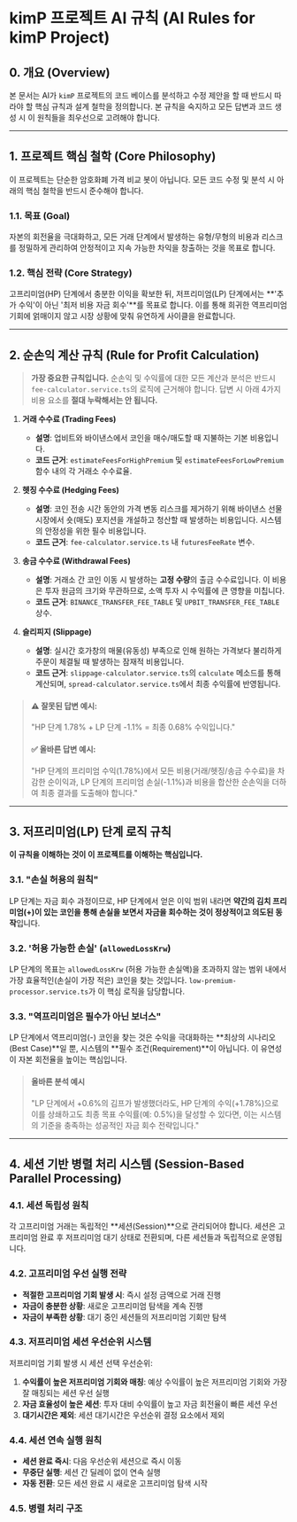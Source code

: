 # kimP 프로젝트 AI 규칙 (AI Rules for kimP Project)

## 0. 개요 (Overview)

본 문서는 AI가 `kimP` 프로젝트의 코드 베이스를 분석하고 수정 제안을 할 때 반드시 따라야 할 핵심 규칙과 설계 철학을 정의합니다. 본 규칙을 숙지하고 모든 답변과 코드 생성 시 이 원칙들을 최우선으로 고려해야 합니다.

---

## 1. 프로젝트 핵심 철학 (Core Philosophy)

이 프로젝트는 단순한 암호화폐 가격 비교 봇이 아닙니다. 모든 코드 수정 및 분석 시 아래의 핵심 철학을 반드시 준수해야 합니다.

### 1.1. 목표 (Goal)

자본의 회전율을 극대화하고, 모든 거래 단계에서 발생하는 유형/무형의 비용과 리스크를 정밀하게 관리하여 안정적이고 지속 가능한 차익을 창출하는 것을 목표로 합니다.

### 1.2. 핵심 전략 (Core Strategy)

고프리미엄(HP) 단계에서 충분한 이익을 확보한 뒤, 저프리미엄(LP) 단계에서는 **'추가 수익'이 아닌 '최저 비용 자금 회수'**를 목표로 합니다. 이를 통해 희귀한 역프리미엄 기회에 얽매이지 않고 시장 상황에 맞춰 유연하게 사이클을 완료합니다.

---

## 2. 순손익 계산 규칙 (Rule for Profit Calculation)

> **가장 중요한 규칙입니다.** 순손익 및 수익률에 대한 모든 계산과 분석은 반드시 `fee-calculator.service.ts`의 로직에 근거해야 합니다. 답변 시 아래 4가지 비용 요소를 **절대 누락해서는 안 됩니다.**

1.  **거래 수수료 (Trading Fees)**

    - **설명**: 업비트와 바이낸스에서 코인을 매수/매도할 때 지불하는 기본 비용입니다.
    - **코드 근거**: `estimateFeesForHighPremium` 및 `estimateFeesForLowPremium` 함수 내의 각 거래소 수수료율.

2.  **헷징 수수료 (Hedging Fees)**

    - **설명**: 코인 전송 시간 동안의 가격 변동 리스크를 제거하기 위해 바이낸스 선물 시장에서 숏(매도) 포지션을 개설하고 청산할 때 발생하는 비용입니다. 시스템의 안정성을 위한 필수 비용입니다.
    - **코드 근거**: `fee-calculator.service.ts` 내 `futuresFeeRate` 변수.

3.  **송금 수수료 (Withdrawal Fees)**

    - **설명**: 거래소 간 코인 이동 시 발생하는 **고정 수량**의 출금 수수료입니다. 이 비용은 투자 원금의 크기와 무관하므로, 소액 투자 시 수익률에 큰 영향을 미칩니다.
    - **코드 근거**: `BINANCE_TRANSFER_FEE_TABLE` 및 `UPBIT_TRANSFER_FEE_TABLE` 상수.

4.  **슬리피지 (Slippage)**
    - **설명**: 실시간 호가창의 매물(유동성) 부족으로 인해 원하는 가격보다 불리하게 주문이 체결될 때 발생하는 잠재적 비용입니다.
    - **코드 근거**: `slippage-calculator.service.ts`의 `calculate` 메소드를 통해 계산되며, `spread-calculator.service.ts`에서 최종 수익률에 반영됩니다.

> #### ⚠️ **잘못된 답변 예시:**
>
> "HP 단계 1.78% + LP 단계 -1.1% = 최종 0.68% 수익입니다."
>
> #### ✅ **올바른 답변 예시:**
>
> "HP 단계의 프리미엄 수익(1.78%)에서 모든 비용(거래/헷징/송금 수수료)을 차감한 순이익과, LP 단계의 프리미엄 손실(-1.1%)과 비용을 합산한 순손익을 더하여 최종 결과를 도출해야 합니다."

---

## 3. 저프리미엄(LP) 단계 로직 규칙

**이 규칙을 이해하는 것이 이 프로젝트를 이해하는 핵심입니다.**

### 3.1. "손실 허용의 원칙"

LP 단계는 자금 회수 과정이므로, HP 단계에서 얻은 이익 범위 내라면 **약간의 김치 프리미엄(+)이 있는 코인을 통해 손실을 보면서 자금을 회수하는 것이 정상적이고 의도된 동작**입니다.

### 3.2. '허용 가능한 손실' (`allowedLossKrw`)

LP 단계의 목표는 `allowedLossKrw` (허용 가능한 손실액)을 초과하지 않는 범위 내에서 가장 효율적인(손실이 가장 적은) 코인을 찾는 것입니다. `low-premium-processor.service.ts`가 이 핵심 로직을 담당합니다.

### 3.3. "역프리미엄은 필수가 아닌 보너스"

LP 단계에서 역프리미엄(-) 코인을 찾는 것은 수익을 극대화하는 **최상의 시나리오(Best Case)**일 뿐, 시스템의 **필수 조건(Requirement)**이 아닙니다. 이 유연성이 자본 회전율을 높이는 핵심입니다.

> #### 올바른 분석 예시
>
> "LP 단계에서 +0.6%의 김프가 발생했더라도, HP 단계의 수익(+1.78%)으로 이를 상쇄하고도 최종 목표 수익률(예: 0.5%)을 달성할 수 있다면, 이는 시스템의 기준을 충족하는 성공적인 자금 회수 전략입니다."

---

## 4. 세션 기반 병렬 처리 시스템 (Session-Based Parallel Processing)

### 4.1. 세션 독립성 원칙

각 고프리미엄 거래는 독립적인 **세션(Session)**으로 관리되어야 합니다. 세션은 고프리미엄 완료 후 저프리미엄 대기 상태로 전환되며, 다른 세션들과 독립적으로 운영됩니다.

### 4.2. 고프리미엄 우선 실행 전략

- **적절한 고프리미엄 기회 발생 시**: 즉시 설정 금액으로 거래 진행
- **자금이 충분한 상황**: 새로운 고프리미엄 탐색을 계속 진행
- **자금이 부족한 상황**: 대기 중인 세션들의 저프리미엄 기회만 탐색

### 4.3. 저프리미엄 세션 우선순위 시스템

저프리미엄 기회 발생 시 세션 선택 우선순위:

1. **수익률이 높은 저프리미엄 기회와 매칭**: 예상 수익률이 높은 저프리미엄 기회와 가장 잘 매칭되는 세션 우선 실행
2. **자금 효율성이 높은 세션**: 투자 대비 수익률이 높고 자금 회전율이 빠른 세션 우선
3. **대기시간은 제외**: 세션 대기시간은 우선순위 결정 요소에서 제외

### 4.4. 세션 연속 실행 원칙

- **세션 완료 즉시**: 다음 우선순위 세션으로 즉시 이동
- **무중단 실행**: 세션 간 딜레이 없이 연속 실행
- **자동 전환**: 모든 세션 완료 시 새로운 고프리미엄 탐색 시작

### 4.5. 병렬 처리 구조
